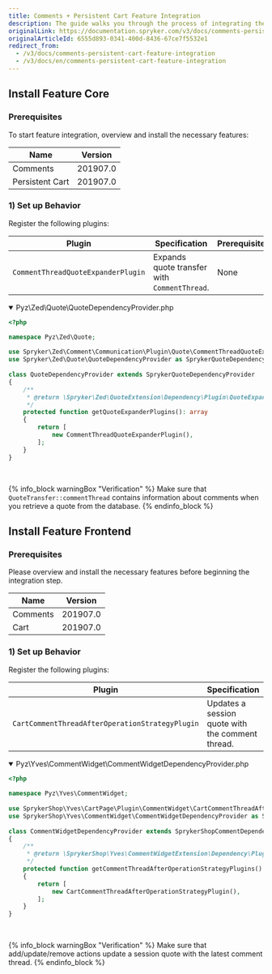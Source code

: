 ```yaml
---
title: Comments + Persistent Cart Feature Integration
description: The guide walks you through the process of integrating the Comments + Persistent Cart feature into the project.
originalLink: https://documentation.spryker.com/v3/docs/comments-persistent-cart-feature-integration
originalArticleId: 6555d893-0341-400d-8436-67ce7f5532e1
redirect_from:
  - /v3/docs/comments-persistent-cart-feature-integration
  - /v3/docs/en/comments-persistent-cart-feature-integration
---
```


## Install Feature Core
### Prerequisites
To start feature integration, overview and install the necessary features:

| Name | Version |
| --- | --- |
| Comments | 201907.0 |
| Persistent Cart | 201907.0 |

### 1) Set up Behavior
Register the following plugins:

| Plugin | Specification | Prerequisites | Namespace |
| --- | --- | --- | --- |
| `CommentThreadQuoteExpanderPlugin` | Expands quote transfer with `CommentThread`. | None | `Spryker\Zed\Comment\Communication\Plugin\Quote` |

<details open>
<summary>Pyz\Zed\Quote\QuoteDependencyProvider.php</summary>

```php
<?php

namespace Pyz\Zed\Quote;
 
use Spryker\Zed\Comment\Communication\Plugin\Quote\CommentThreadQuoteExpanderPlugin;
use Spryker\Zed\Quote\QuoteDependencyProvider as SprykerQuoteDependencyProvider;
 
class QuoteDependencyProvider extends SprykerQuoteDependencyProvider
{
	/**
	 * @return \Spryker\Zed\QuoteExtension\Dependency\Plugin\QuoteExpanderPluginInterface[]
	 */
	protected function getQuoteExpanderPlugins(): array
	{
		return [
			new CommentThreadQuoteExpanderPlugin(),
		];
	}
}
```
<br>
</details>

{% info_block warningBox "Verification" %}
Make sure that `QuoteTransfer::commentThread` contains information about comments when you retrieve a quote from the database.
{% endinfo_block %}

## Install Feature Frontend
### Prerequisites
Please overview and install the necessary features before beginning the integration step.

| Name | Version |
| --- | --- |
| Comments | 201907.0 |
| Cart | 201907.0 |

### 1) Set up Behavior
Register the following plugins:

| Plugin | Specification | Prerequisites | Namespace |
| --- | --- | --- | --- |
| `CartCommentThreadAfterOperationStrategyPlugin` | Updates a session quote with the comment thread. | None | `SprykerShop\Yves\CartPage\Plugin\CommentWidget` |

<details open>
<summary>Pyz\Yves\CommentWidget\CommentWidgetDependencyProvider.php</summary>

```php
<?php
 
namespace Pyz\Yves\CommentWidget;
 
use SprykerShop\Yves\CartPage\Plugin\CommentWidget\CartCommentThreadAfterOperationStrategyPlugin;
use SprykerShop\Yves\CommentWidget\CommentWidgetDependencyProvider as SprykerShopCommentDependencyProvider;
 
class CommentWidgetDependencyProvider extends SprykerShopCommentDependencyProvider
{
	/**
	 * @return \SprykerShop\Yves\CommentWidgetExtension\Dependency\Plugin\CommentThreadAfterOperationStrategyPluginInterface[]
	 */
	protected function getCommentThreadAfterOperationStrategyPlugins(): array
	{
		return [
			new CartCommentThreadAfterOperationStrategyPlugin(),
		];
	}
}
```
<br>
</details>

{% info_block warningBox "Verification" %}
Make sure that add/update/remove actions update a session quote with the latest comment thread.
{% endinfo_block %}
